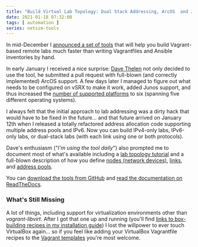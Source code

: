 ```yaml
---
title: "Build Virtual Lab Topology: Dual Stack Addressing, ArcOS  and Junos Support"
date: 2021-01-18 07:32:00
tags: [ automation ]
series: netsim-tools
---
```

In mid-December I [announced a set of tools](https://blog.ipspace.net/2020/12/build-labs-netsim-tools.html) that will help you build Vagrant-based remote labs much faster than writing Vagrantfiles and Ansible inventories by hand.

In early January I received a nice surprise: [Dave Thelen](https://www.linkedin.com/in/dave-thelen-10261312/) not only decided to use the tool, he submitted a pull request with full-blown (and correctly implemented) ArcOS support. A few days later I managed to figure out what needs to be configured on vSRX to make it work, added Junos support, and thus increased the [number of supported platforms](https://netsim-tools.readthedocs.io/en/latest/platforms.html) to six (spanning five different operating systems).
<!--more-->
I always felt that the initial approach to lab addressing was a dirty hack that would have to be fixed in the future... and that future arrived on January 12th when I released a totally refactored address allocation code supporting multiple address pools and IPv6. Now you can build IPv4-only labs, IPv6-only labs, or dual-stack labs (with each link using one or both protocols).

Dave's enthusiasm ("_I'm using the tool daily_") also prompted me to document most of what's available including a [lab topology tutorial](https://netsim-tools.readthedocs.io/en/latest/create-topology.html) and a full-blown description of how you define [nodes (network devices)](https://netsim-tools.readthedocs.io/en/latest/nodes.html), [links](https://netsim-tools.readthedocs.io/en/latest/links.html), and [address pools](https://netsim-tools.readthedocs.io/en/latest/addressing.html).

You can [download the tools from GitHub](https://github.com/ipspace/netsim-tools) and [read the documentation on ReadTheDocs](https://netsim-tools.readthedocs.io/en/latest/).

### What's Still Missing

A lot of things, including support for virtualization environments other than *vagrant-libvirt*. After I got that one up and running (you'll find [links to box-building recipes in my installation guide](https://netsim-tools.readthedocs.io/en/latest/install.html)) I lost the willpower to ever touch VirtualBox again... so if you feel like adding your VirtualBox Vagrantfile recipes to the [Vagrant templates](https://github.com/ipspace/netsim-tools/tree/master/templates/vagrant) you're most welcome.